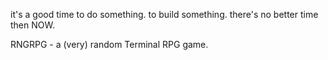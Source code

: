 it's a good time to do something.
to build something.
there's no better time then NOW.

RNGRPG - a (very) random Terminal RPG game.

